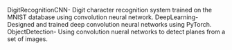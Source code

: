 DigitRecognitionCNN- Digit character recognition system trained on the MNIST database using convolution neural network.
DeepLearning- Designed and trained deep convolution neural networks using PyTorch.
ObjectDetection- Using convolution nueral networks to detect planes from a set of images.

